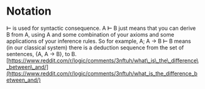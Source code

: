 # Notation

 **⊢** is used for syntactic consequence. A **⊢** B just means that you can derive B from A, using A and some combination of your axioms and some applications of your inference rules. So for example, A; A → B **⊢** B means \(in our classical system\) there is a deduction sequence from the set of sentences, {A, A → B}, to B. [https://www.reddit.com/r/logic/comments/3nftuh/what\_is\_the\_difference\_between\_and/](https://www.reddit.com/r/logic/comments/3nftuh/what_is_the_difference_between_and/)


